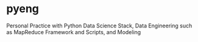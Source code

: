 # pyeng
Personal Practice with Python Data Science Stack, Data Engineering such as MapReduce Framework and Scripts, and Modeling
